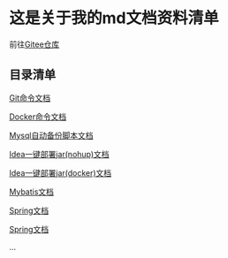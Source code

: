 # 这是关于我的md文档资料清单

前往[Gitee仓库](https://gitee.com/tsinghui365/note/blob/master/README_GITEE.md)

## 目录清单

[Git命令文档](https://github.com/iSteinsGate/note/blob/master/git.md)

[Docker命令文档](https://github.com/iSteinsGate/note/blob/master/docker.md)

[Mysql自动备份脚本文档](https://github.com/iSteinsGate/note/blob/master/shell/mysql-backup.md)

[Idea一键部署jar(nohup)文档](https://github.com/iSteinsGate/note/blob/master/shell/idea-deploy-jar-nohup.md)

[Idea一键部署jar(docker)文档](https://github.com/iSteinsGate/note/blob/master/shell/idea-deploy-jar-docker.md)

[Mybatis文档](https://github.com/iSteinsGate/note/blob/master/mybatis.md)

[Spring文档](https://github.com/iSteinsGate/note/blob/master/spring.md)

[Spring文档](https://github.com/iSteinsGate/note/blob/master/CAP和BASE理论.md)

...
